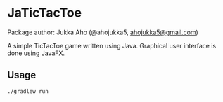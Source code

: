 # JaTicTacToe

Package author: Jukka Aho (@ahojukka5, <ahojukka5@gmail.com>)

A simple TicTacToe game written using Java. Graphical user interface is done
using JavaFX.

## Usage

```bash
./gradlew run
```
